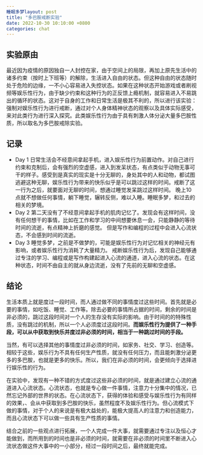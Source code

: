 ```yaml
---
睡眠多梦layout: post
title: "多巴胺戒断实验"
date: 2022-10-30 10:10:00 +0800
categories: chat
---
```

## 实验原由

最近因为疫情的原因独自一人封控在家，由于空间上的局限，再加上原先生活中的诸多约束（按时上下班等）的解除，生活进入自由的状态。但这种自由的状态随时处于危险的边缘，一不小心容易进入失控状态。如果在这种状态开始游戏或者刷视频等娱乐性行为，由于缺少约束和这种行为的正反馈上瘾机制，就容易进入不易跳出的循环的状态。这对于自身的工作和日常生活是极其不利的，所以进行该实验：强制对娱乐性行为进行戒断，通过对个人身体精神状态的观察以及具体实际感受，来对此类行为进行深入探究。此类娱乐性行为由于具有刺激人体分泌大量多巴胺性质，所以取名为多巴胺戒除实验。

## 记录

- Day 1
  日常生活会不经意间拿起手机，进入娱乐性行为前置动作。对自己进行约束和克制后，会有强烈的空虚感，进入到发呆状态，有点类似于动物无事可干的样子。感受到是真实的现实是十分无聊的，身处其中的人和动物，都试图逃避这种无聊，娱乐性行为带来的快乐似乎是可以跳过这样的时间。戒断了这一行为之后，就要面对无聊的时间，想通过睡觉发呆跳过这样时间。
  晚上10点就不想做任何事情，躺下睡觉，辗转反侧，难以入睡。睡眠多梦，和过去的相关的梦境。
- Day 2
  第二天没有了不经意间拿起手机的肌肉记忆了。发现会有这样时间，没有任何想干的事情，比如在工作和学习的中间想要休息一会，只能静静的等待时间的流逝，有点精神上折磨的感觉。
  但是写作和编程的过程中会进入心流状态，不会感到时间的流逝。
- Day 3
  睡觉多梦，之前是不做梦的，可能是娱乐性行为对记忆相关的神经元有影响，或者娱乐性行为消耗了大量精力。
  戒断娱乐性行为后，发现自己能够通过专注的学习、编程或是写作构建起进入心流的通道，进入心流的状态。在这种状态，时间不由自主的就从身边流逝，没有了先前的无聊和空虚感。

## 结论

生活本质上就是度过一段时间，而人通过做不同的事情度过这些时间。首先就是必要的事情，如吃饭、睡觉、工作等。除去必要的事情所占据的时间，剩余的时间是非必须的，跳过这段时间对一个人的生存没有实际的影响。由于时间的的特殊性质，没有跳过的机制，所以一个人必须度过这段时间。**而娱乐性行为提供了一种手段，可以从中获取到快乐并度过非必须的时间，相当于一种跳过时间的手段。**

当然，有可以选择其他的事情度过非必须的时间，如家务、社交、学习、创造等。相较于这些，娱乐行为不具有任何生产性质，就没有任何压力，而且能刺激分泌更多的多巴胺，也就是更多的快乐。所以，我们在非必须的时间，会更倾向于选择进行娱乐性的行为。

在实验中，发现有一种不错的方式度过这些非必须的时间，就是通过建立心流的通道进入心流状态。心流状态，也就是专心做一件事情，注意力十分集中的情况，已然忘记外部的世界的状态。在心流状态下，获得的体验和感受与娱乐性行为有同样的效果，、会从中获取到多巴胺的快乐，虽然程度不及娱乐性行为。但心流模式下做的事情，对于个人的来说是有极大益处的，能极大提高人的注意力和创造能力，而且心流状态下可以做一些具有生产性质的事情。

结合之前的一些观点进行拓展，一个人完成一件大事，就需要通过专注以及恒心才能做到，而所用到的时间也是非必须的时间，就需要在非必须的时间里不断进入心流状态做这件大事中的一小部分，经过一段时间之后，最终就能完成。
